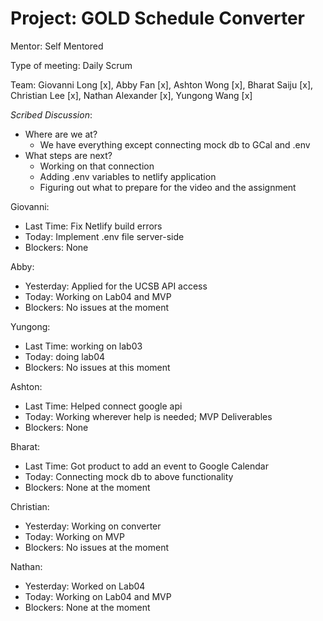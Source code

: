 # Project: GOLD Schedule Converter

Mentor: Self Mentored

Type of meeting: Daily Scrum

Team: Giovanni Long [x], Abby Fan [x], Ashton Wong [x], Bharat Saiju [x], Christian Lee [x], Nathan Alexander [x], Yungong Wang [x]

*Scribed Discussion*:
- Where are we at?
  - We have everything except connecting mock db to GCal and .env
- What steps are next?
  - Working on that connection
  - Adding .env variables to netlify application
  - Figuring out what to prepare for the video and the assignment

Giovanni:
 - Last Time: Fix Netlify build errors
 - Today: Implement .env file server-side
 - Blockers: None

Abby:
 - Yesterday: Applied for the UCSB API access
 - Today: Working on Lab04 and MVP
 - Blockers: No issues at the moment
 
Yungong:
 - Last Time: working on lab03
 - Today: doing lab04
 - Blockers: No issues at this moment

Ashton:
 - Last Time: Helped connect google api
 - Today: Working wherever help is needed; MVP Deliverables
 - Blockers: None

Bharat:
 - Last Time: Got product to add an event to Google Calendar
 - Today: Connecting mock db to above functionality
 - Blockers: None at the moment

Christian:
 - Yesterday: Working on converter
 - Today: Working on MVP
 - Blockers: No issues at the moment

Nathan:
 - Yesterday: Worked on Lab04
 - Today: Working on Lab04 and MVP
 - Blockers: None at the moment


